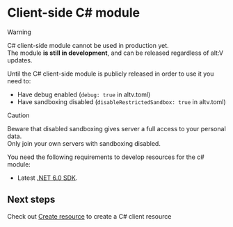 # Client-side C# module

> [!WARNING]
> C# client-side module cannot be used in production yet.<br>
> The module **is still in development**, and can be released regardless of alt:V updates.<br>

Until the C# client-side module is publicly released in order to use it you need to:
* Have debug enabled (`debug: true` in altv.toml)
* Have sandboxing disabled (`disableRestrictedSandbox: true` in altv.toml)

> [!CAUTION]
> Beware that disabled sandboxing gives server a full access to your personal data.<br>
> Only join your own servers with sandboxing disabled.

You need the following requirements to develop resources for the c# module:

* Latest [.NET 6.0 SDK](https://dotnet.microsoft.com/download/dotnet/6.0).

## Next steps

Check out [Create resource](getting-started/create-resource.md) to create a C# client resource